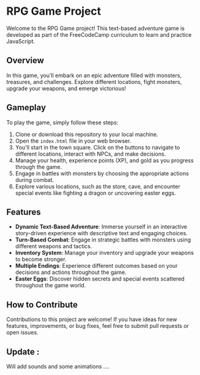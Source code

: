 # RPG Game Project

Welcome to the RPG Game project! This text-based adventure game is developed as part of the FreeCodeCamp curriculum to learn and practice JavaScript.

## Overview

In this game, you'll embark on an epic adventure filled with monsters, treasures, and challenges. Explore different locations, fight monsters, upgrade your weapons, and emerge victorious!

## Gameplay

To play the game, simply follow these steps:
1. Clone or download this repository to your local machine.
2. Open the `index.html` file in your web browser.
3. You'll start in the town square. Click on the buttons to navigate to different locations, interact with NPCs, and make decisions.
4. Manage your health, experience points (XP), and gold as you progress through the game.
5. Engage in battles with monsters by choosing the appropriate actions during combat.
6. Explore various locations, such as the store, cave, and encounter special events like fighting a dragon or uncovering easter eggs.

## Features

- **Dynamic Text-Based Adventure**: Immerse yourself in an interactive story-driven experience with descriptive text and engaging choices.
- **Turn-Based Combat**: Engage in strategic battles with monsters using different weapons and tactics.
- **Inventory System**: Manage your inventory and upgrade your weapons to become stronger.
- **Multiple Endings**: Experience different outcomes based on your decisions and actions throughout the game.
- **Easter Eggs**: Discover hidden secrets and special events scattered throughout the game world.

## How to Contribute

Contributions to this project are welcome! If you have ideas for new features, improvements, or bug fixes, feel free to submit pull requests or open issues.


## Update : 
Will add sounds and some animations ....